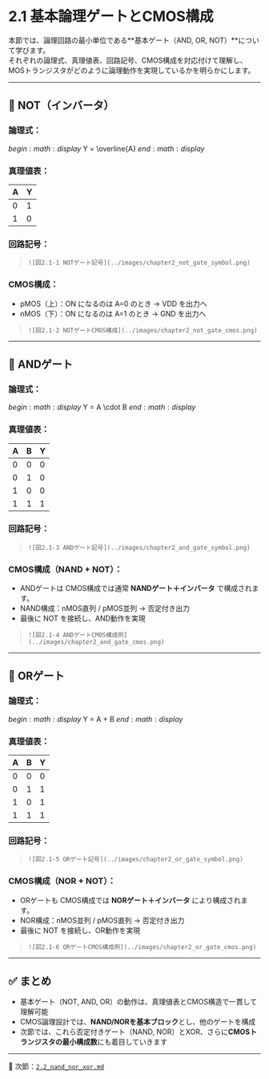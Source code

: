 # 2.1 基本論理ゲートとCMOS構成

本節では、論理回路の最小単位である**基本ゲート（AND, OR, NOT）**について学びます。  
それぞれの論理式、真理値表、回路記号、CMOS構成を対応付けて理解し、MOSトランジスタがどのように論理動作を実現しているかを明らかにします。

---

## 🔹 NOT（インバータ）

### 論理式：
$begin:math:display$
Y = \\overline{A}
$end:math:display$

### 真理値表：

| A | Y |
|---|---|
| 0 | 1 |
| 1 | 0 |

### 回路記号：
> `![図2.1-1 NOTゲート記号](../images/chapter2_not_gate_symbol.png)`

### CMOS構成：
- pMOS（上）：ON になるのは A=0 のとき → VDD を出力へ
- nMOS（下）：ON になるのは A=1 のとき → GND を出力へ

> `![図2.1-2 NOTゲートCMOS構成](../images/chapter2_not_gate_cmos.png)`

---

## 🔹 ANDゲート

### 論理式：
$begin:math:display$
Y = A \\cdot B
$end:math:display$

### 真理値表：

| A | B | Y |
|---|---|---|
| 0 | 0 | 0 |
| 0 | 1 | 0 |
| 1 | 0 | 0 |
| 1 | 1 | 1 |

### 回路記号：
> `![図2.1-3 ANDゲート記号](../images/chapter2_and_gate_symbol.png)`

### CMOS構成（NAND + NOT）：
- ANDゲートは CMOS構成では通常 **NANDゲート＋インバータ** で構成されます。
- NAND構成：nMOS直列 / pMOS並列 → 否定付き出力
- 最後に NOT を接続し、AND動作を実現

> `![図2.1-4 ANDゲートCMOS構成例](../images/chapter2_and_gate_cmos.png)`

---

## 🔹 ORゲート

### 論理式：
$begin:math:display$
Y = A + B
$end:math:display$

### 真理値表：

| A | B | Y |
|---|---|---|
| 0 | 0 | 0 |
| 0 | 1 | 1 |
| 1 | 0 | 1 |
| 1 | 1 | 1 |

### 回路記号：
> `![図2.1-5 ORゲート記号](../images/chapter2_or_gate_symbol.png)`

### CMOS構成（NOR + NOT）：
- ORゲートも CMOS構成では **NORゲート＋インバータ** により構成されます。
- NOR構成：nMOS並列 / pMOS直列 → 否定付き出力
- 最後に NOT を接続し、OR動作を実現

> `![図2.1-6 ORゲートCMOS構成例](../images/chapter2_or_gate_cmos.png)`

---

## ✅ まとめ

- 基本ゲート（NOT, AND, OR）の動作は、真理値表とCMOS構造で一貫して理解可能
- CMOS論理設計では、**NAND/NORを基本ブロック**とし、他のゲートを構成
- 次節では、これら否定付きゲート（NAND, NOR）とXOR、さらに**CMOSトランジスタの最小構成数**にも着目していきます

---

📎 次節：[`2.2_nand_nor_xor.md`](./2.2_nand_nor_xor.md)
